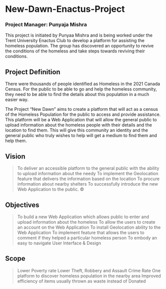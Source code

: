 # New-Dawn-Enactus-Project
### Project Manager: Punyaja Mishra

This project is initiated by Punyaa Mishra and is being worked under the Trent University Enactus Club to develop a platform for assisting the homeless population. The group has discovered an opportunity to revive the conditions of the homeless and take steps towards reviving their conditions.

## Project Definition

There were thousands of people identified as Homeless in the 2021 Canada Census. For the public to be able to go and help the homeless community, they need to be able to find the details about this population in a much easier way. 

The Project “New Dawn” aims to create a platform that will act as a census of the Homeless Population for the public to access and provide assistance. This platform will be a Web Application that will allow the general public to upload information about the homeless people with their details and the location to find them. This will give this community an identity and the general public who truly wishes to help will get a medium to find them and help them. 


## Vision

> To deliver an accessible platform to the general public with the ability to upload information about the needy
> To implement the Geolocation feature that delivers the information based on the location
> To procure information about nearby shelters
> To successfully introduce the new Web Application to the public. ©


## Objectives

> To build a new Web Application which allows public to enter and upload information about the homeless
> To allow the users to create an account on the Web Application 
> To install Geolocation ability to the Web Application
> To implement feature that allows the users to comment if they helped a particular homeless person
> To embody an easy to navigate User Interface & Design


## Scope

> Lower Poverty rate 
> Lower Theft, Robbery and Assault Crime Rate
> One platform to discover homeless population in the nearby area
> Improved efficiency of items usually thrown as waste instead of Donated
